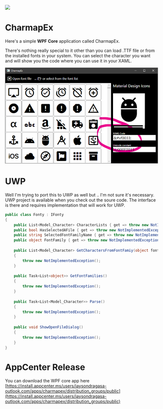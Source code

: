 ![](https://raw.githubusercontent.com/jaysonragasa/Charmap/master/prev.gif)
  
# CharmapEx
Here's a simple **WPF Core** application called CharmapEx.
  
There's nothing really special to it other than you can load .TTF file or from the installed fonts in your system. You can select the character you want and will show you the code where you can use it in your XAML.

![](https://raw.githubusercontent.com/jaysonragasa/Charmap/master/Annotation%202020-05-03%20083835.png)

# UWP
Well I'm trying to port this to UWP as well but .. I'm not sure it's necessary. UWP project is available when you check out the soure code. The interface is there and requires implementation that will work for UWP.
```csharp
public class Fonty : IFonty
{
    public List<Model_Character> CharacterLists { get => throw new NotImplementedException(); set => throw new NotImplementedException(); }
    public bool HasSelectedAFile { get => throw new NotImplementedException(); set => throw new NotImplementedException(); }
    public string SelectedFontFamilyName { get => throw new NotImplementedException(); set => throw new NotImplementedException(); }
    public object FontFamily { get => throw new NotImplementedException(); set => throw new NotImplementedException(); }

    public List<Model_Character> GetCharactersFromFontFamiy(object fontFamily)
    {
        throw new NotImplementedException();
    }

    public Task<List<object>> GetFontFamilies()
    {
        throw new NotImplementedException();
    }

    public Task<List<Model_Character>> Parse()
    {
        throw new NotImplementedException();
    }

    public void ShowOpenFileDialog()
    {
        throw new NotImplementedException();
    }
}
```

# AppCenter Release
You can download the WPF core app here  
[https://install.appcenter.ms/users/jaysondragasa-outlook.com/apps/charmapex/distribution_groups/public](https://install.appcenter.ms/users/jaysondragasa-outlook.com/apps/charmapex/distribution_groups/public)